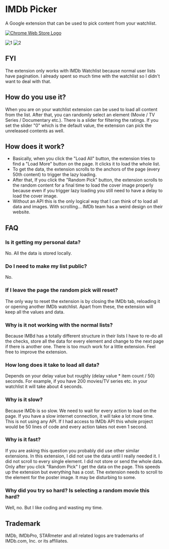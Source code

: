 # IMDb Picker

A Google extension that can be used to pick content from your watchlist.

[![Chrome Web Store Logo](https://github-production-user-asset-6210df.s3.amazonaws.com/41836294/278406124-dd949506-47e1-4a7c-ba4a-31920e5f2c72.png)](https://chrome.google.com/webstore/detail/imdb-picker/fgphemfgilhlepdebnnejndnldgemfbg)

![1](https://github.com/bariskiral/imdb-picker/assets/41836294/acc3b7fc-351f-4814-88b1-1b50100bcf82)
![2](https://github.com/bariskiral/imdb-picker/assets/41836294/ba08b981-592d-4f49-bdee-b64e245f5c6b)

## FYI

The extension only works with IMDb Watchlist because normal user lists have pagination. I already spent so much time with the watchlist so I didn't want to deal with that.

## How do you use it?

When you are on your watchlist extension can be used to load all content from the list. After that, you can randomly select an element (Movie / TV Series / Documentary etc.). There is a slider for filtering the ratings. If you set the slider "0" which is the default value, the extension can pick the unreleased contents as well.

## How does it work?

- Basically, when you click the "Load All" button, the extension tries to find a "Load More" button on the page. It clicks it to load the whole list.
- To get the data, the extension scrolls to the anchors of the page (every 50th content) to trigger the lazy loading.
- After that, If you click the "Random Pick" button, the extension scrolls to the random content for a final time to load the cover image properly because even if you trigger lazy loading you still need to have a delay to load the cover image.
- Without an API this is the only logical way that I can think of to load all data and images. With scrolling... IMDb team has a weird design on their website.

## FAQ

### Is it getting my personal data?

No. All the data is stored locally.

### Do I need to make my list public?

No.

### If I leave the page the random pick will reset?

The only way to reset the extension is by closing the IMDb tab, reloading it or opening another IMDb watchlist. Apart from these, the extension will keep all the values and data.

### Why is it not working with the normal lists?

Because IMBd has a totally different structure in their lists I have to re-do all the checks, store all the data for every element and change to the next page if there is another one. There is too much work for a little extension. Feel free to improve the extension.

### How long does it take to load all data?

Depends on your delay value but roughly (delay value \* item count / 50) seconds. For example, if you have 200 movies/TV series etc. in your watchlist it will take about 4 seconds.

### Why is it slow?

Because IMDb is so slow. We need to wait for every action to load on the page. If you have a slow internet connection, it will take a lot more time. This is not using any API. If I had access to IMDb API this whole project would be 50 lines of code and every action takes not even 1 second.

### Why is it fast?

If you are asking this question you probably did use other similar extensions. In this extension, I did not use the data until I really needed it. I did not scroll to every single element. I did not store or send the whole data. Only after you click "Random Pick" I get the data on the page. This speeds up the extension but everything has a cost. The extension needs to scroll to the element for the poster image. It may be disturbing to some.

### Why did you try so hard? Is selecting a random movie this hard?

Well, no. But I like coding and wasting my time.

## Trademark

IMDb, IMDbPro, STARmeter and all related logos are trademarks of IMDb.com, Inc. or its affiliates.
